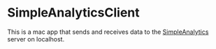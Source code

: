 #  SimpleAnalyticsClient

This is a mac app that sends and receives data to the [SimpleAnalytics](https://github.com/jaywardell/Simple_Analytics) server on localhost.
